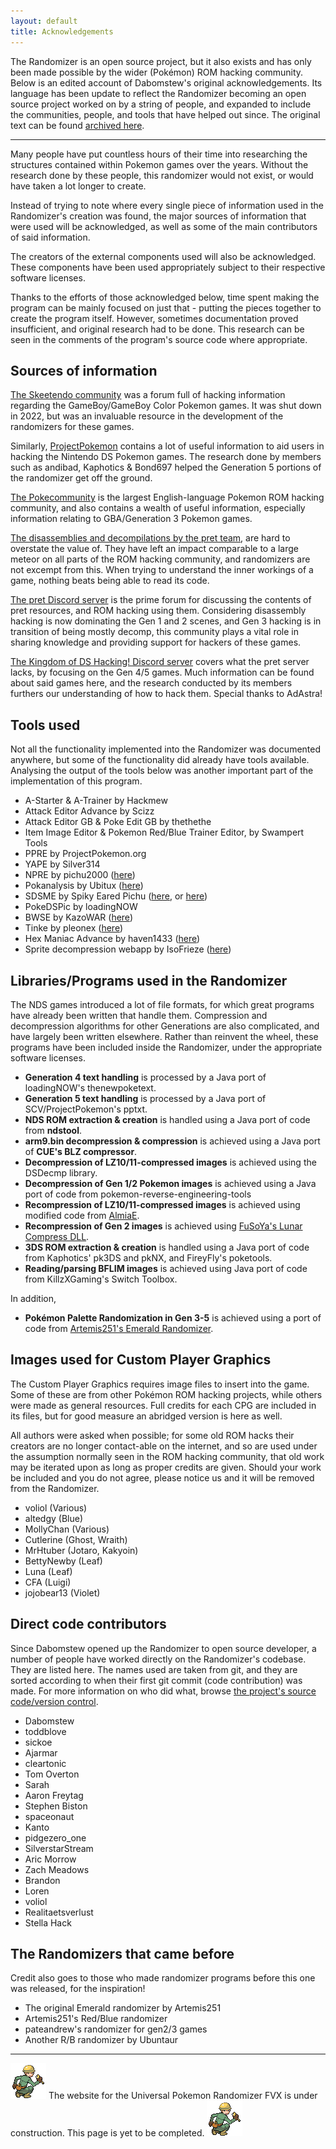 ```yaml
---
layout: default
title: Acknowledgements
---
```


The Randomizer is an open source project, but it also exists and has only been made possible by the wider (Pokémon) ROM hacking community. Below is an edited account of Dabomstew's original acknowledgements. Its language has been update to reflect the Randomizer becoming an open source project worked on by a string of people, and expanded to include the communities, people, and tools that have helped out since. The original text can be found [archived here](https://web.archive.org/web/20240110170403/https://pokehacks.dabomstew.com/randomizer/acks.php).

---

Many people have put countless hours of their time into researching the structures contained within Pokemon games over the years. Without the research done by these people, this randomizer would not exist, or would have taken a lot longer to create.

Instead of trying to note where every single piece of information used in the Randomizer's creation was found, the major sources of information that were used will be acknowledged, as well as some of the main contributors of said information.

The creators of the external components used will also be acknowledged. These components have been used appropriately subject to their respective software licenses.

Thanks to the efforts of those acknowledged below, time spent making the program can be mainly focused on just that - putting the pieces together to create the program itself. However, sometimes documentation proved insufficient, and original research had to be done. This research can be seen in the comments of the program's source code where appropriate.

## Sources of information

[The Skeetendo community](https://web.archive.org/web/20220929151130/https://hax.iimarckus.org/topic/8058/) was a forum full of hacking information regarding the GameBoy/GameBoy Color Pokemon games. It was shut down in 2022, but was an invaluable resource in the development of the randomizers for these games.

Similarly, [ProjectPokemon](https://projectpokemon.org/) contains a lot of useful information to aid users in hacking the Nintendo DS Pokemon games. The research done by members such as andibad, Kaphotics & Bond697 helped the Generation 5 portions of the randomizer get off the ground.

[The Pokecommunity](https://www.pokecommunity.com/) is the largest English-language Pokemon ROM hacking community, and also contains a wealth of useful information, especially information relating to GBA/Generation 3 Pokemon games.

[The disassemblies and decompilations by the pret team](https://pret.github.io/), are hard to overstate the value of. They have left an impact comparable to a large meteor on all parts of the ROM hacking community, and randomizers are not excempt from this. When trying to understand the inner workings of a game, nothing beats being able to read its code. 

[The pret Discord server](https://discord.com/invite/d5dubZ3) is the prime forum for discussing the contents of pret resources, and ROM hacking using them. Considering disassembly hacking is now dominating the Gen 1 and 2 scenes, and Gen 3 hacking is in transition of being mostly decomp, this community plays a vital role in sharing knowledge and providing support for hackers of these games.

[The Kingdom of DS Hacking! Discord server](https://discord.com/invite/m4XcSTB4ga) covers what the pret server lacks, by focusing on the Gen 4/5 games. Much information can be found about said games here, and the research conducted by its members furthers our understanding of how to hack them. Special thanks to AdAstra!

## Tools used

Not all the functionality implemented into the Randomizer was documented anywhere, but some of the functionality did already have tools available. Analysing the output of the tools below was another important part of the implementation of this program.

- A-Starter & A-Trainer by Hackmew
- Attack Editor Advance by Scizz
- Attack Editor GB & Poke Edit GB by thethethe
- Item Image Editor & Pokemon Red/Blue Trainer Editor, by Swampert Tools
- PPRE by ProjectPokemon.org
- YAPE by Silver314
- NPRE by pichu2000 ([here](https://code.google.com/archive/p/nintendo-pokemon-rom-editor/))
- Pokanalysis by Ubitux ([here](https://github.com/ubitux/pokanalysis))
- SDSME by Spiky Eared Pichu ([here](https://projectpokemon.org/home/files/file/2099-spikys-ds-map-editor-sdsme/), or [here](https://github.com/Skareeg/SDSME))
- PokeDSPic by loadingNOW
- BWSE by KazoWAR ([here](https://projectpokemon.org/home/forums/topic/13424-kazos-bw-tools/))
- Tinke by pleonex ([here](https://github.com/pleonex/tinke))
- Hex Maniac Advance by haven1433 ([here](https://github.com/haven1433/HexManiacAdvance))
- Sprite decompression webapp by IsoFrieze ([here](https://rgmechex.com/tech/gen1decompress.html)) 

## Libraries/Programs used in the Randomizer

The NDS games introduced a lot of file formats, for which great programs have already been written that handle them. Compression and decompression algorithms for other Generations are also complicated, and have largely been written elsewhere. Rather than reinvent the wheel, these programs have been included inside the Randomizer, under the appropriate software licenses.

- **Generation 4 text handling** is processed by a Java port of loadingNOW's thenewpoketext.
- **Generation 5 text handling** is processed by a Java port of SCV/ProjectPokemon's pptxt.
- **NDS ROM extraction & creation** is handled using a Java port of code from **ndstool**.
- **arm9.bin decompression & compression** is achieved using a Java port of **CUE's BLZ compressor**.
- **Decompression of LZ10/11-compressed images** is achieved using the DSDecmp library.
- **Decompression of Gen 1/2 Pokemon images** is achieved using a Java port of code from pokemon-reverse-engineering-tools
- **Recompression of LZ10/11-compressed images** is achieved using modified code from [AlmiaE](https://github.com/SunakazeKun/AlmiaE).
- **Recompression of Gen 2 images** is achieved using [FuSoYa's Lunar Compress DLL](https://fusoya.eludevisibility.org/lc/index.html). 
- **3DS ROM extraction & creation** is handled using a Java port of code from Kaphotics' pk3DS and pkNX, and FireyFly's poketools.
- **Reading/parsing BFLIM images** is achieved using Java port of code from KillzXGaming's Switch Toolbox.  

In addition,

- **Pokémon Palette Randomization in Gen 3-5** is achieved using a port of code from [Artemis251's Emerald Randomizer](http://artemis251.fobby.net/downloads/emerald/).

## Images used for Custom Player Graphics

The Custom Player Graphics requires image files to insert into the game. Some of these are from other Pokémon ROM hacking projects, while others were made as general resources. Full credits for each CPG are included in its files, but for good measure an abridged version is here as well. 

All authors were asked when possible; for some old ROM hacks their creators are no longer contact-able on the internet, and so are used under the assumption normally seen in the ROM hacking community, that old work may be iterated upon as long as proper credits are given. Should your work be included and you do not agree, please notice us and it will be removed from the Randomizer.

- voliol (Various)
- altedgy (Blue)
- MollyChan (Various)
- Cutlerine (Ghost, Wraith)
- MrHtuber (Jotaro, Kakyoin)
- BettyNewby (Leaf)
- Luna (Leaf)
- CFA (Luigi)
- jojobear13 (Violet)

## Direct code contributors

Since Dabomstew opened up the Randomizer to open source developer, a number of people have worked directly on the Randomizer's codebase. They are listed here. The names used are taken from git, and they are sorted according to when their first git commit (code contribution) was made. For more information on who did what, browse [the project's source code/version control](https://github.com/upr-fvx/universal-pokemon-randomizer-fvx).

- Dabomstew 
- toddblove 
- sickoe 
- Ajarmar 
- cleartonic 
- Tom Overton 
- Sarah 
- Aaron Freytag 
- Stephen Biston 
- spaceonaut
- Kanto 
- pidgezero_one
- SilverstarStream 
- Aric Morrow 
- Zach Meadows 
- Brandon 
- Loren
- voliol
- Realitaetsverlust 
- Stella Hack 

<!--- "Randomizer" is intentionally capitalized in this subheading. Normally on this website it is only capitalized while referring to the UPR, while the concept or randomizers is not. However, here we are paying respects and thus following the "capitalization means respect" principle. Plus Dabomstew capitalized it this way lol.-->
## The Randomizers that came before 

Credit also goes to those who made randomizer programs before this one was released, for the inspiration!

- The original Emerald randomizer by Artemis251
- Artemis251's Red/Blue randomizer
- pateandrew's randomizer for gen2/3 games
- Another R/B randomizer by Ubuntaur

---

![pixel art depicting a worker in a hard hat holding a wrench](assets/images/under_construction.png) The website for the Universal Pokemon Randomizer FVX is under construction. This page is yet to be completed. ![pixel art depicting a worker in a hard hat holding a wrench](assets/images/under_construction.png)